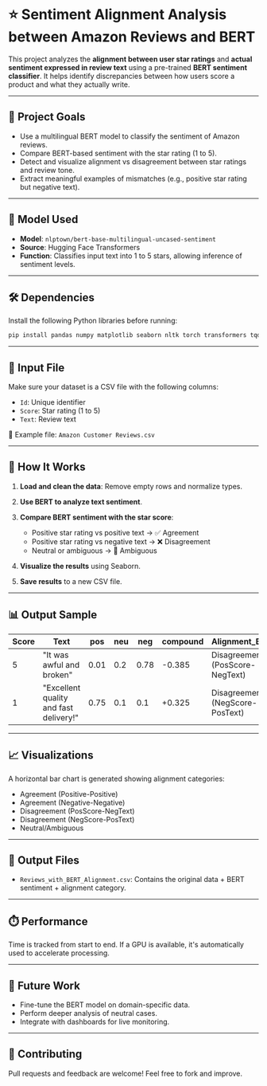 
# ⭐ Sentiment Alignment Analysis between Amazon Reviews and BERT

This project analyzes the **alignment between user star ratings** and **actual sentiment expressed in review text** using a pre-trained **BERT sentiment classifier**. It helps identify discrepancies between how users score a product and what they actually write.

---

## 📌 Project Goals

- Use a multilingual BERT model to classify the sentiment of Amazon reviews.
- Compare BERT-based sentiment with the star rating (1 to 5).
- Detect and visualize alignment vs disagreement between star ratings and review tone.
- Extract meaningful examples of mismatches (e.g., positive star rating but negative text).

---

## 🧠 Model Used

- **Model**: `nlptown/bert-base-multilingual-uncased-sentiment`
- **Source**: Hugging Face Transformers
- **Function**: Classifies input text into 1 to 5 stars, allowing inference of sentiment levels.

---

## 🛠️ Dependencies

Install the following Python libraries before running:

```bash
pip install pandas numpy matplotlib seaborn nltk torch transformers tqdm
````

---

## 📁 Input File

Make sure your dataset is a CSV file with the following columns:

* `Id`: Unique identifier
* `Score`: Star rating (1 to 5)
* `Text`: Review text

📌 Example file: `Amazon Customer Reviews.csv`

---

## 🚀 How It Works

1. **Load and clean the data**: Remove empty rows and normalize types.
2. **Use BERT to analyze text sentiment**.
3. **Compare BERT sentiment with the star score**:

   * Positive star rating vs positive text → ✅ Agreement
   * Positive star rating vs negative text → ❌ Disagreement
   * Neutral or ambiguous → 🤔 Ambiguous
4. **Visualize the results** using Seaborn.
5. **Save results** to a new CSV file.

---

## 📊 Output Sample

| Score | Text                                   | pos  | neu | neg  | compound | Alignment\_BERT                 |
| ----- | -------------------------------------- | ---- | --- | ---- | -------- | ------------------------------- |
| 5     | "It was awful and broken"              | 0.01 | 0.2 | 0.78 | -0.385   | Disagreement (PosScore-NegText) |
| 1     | "Excellent quality and fast delivery!" | 0.75 | 0.1 | 0.1  | +0.325   | Disagreement (NegScore-PosText) |

---

## 📈 Visualizations

A horizontal bar chart is generated showing alignment categories:

* Agreement (Positive-Positive)
* Agreement (Negative-Negative)
* Disagreement (PosScore-NegText)
* Disagreement (NegScore-PosText)
* Neutral/Ambiguous

---

## 💾 Output Files

* `Reviews_with_BERT_Alignment.csv`: Contains the original data + BERT sentiment + alignment category.

---

## ⏱️ Performance

Time is tracked from start to end. If a GPU is available, it's automatically used to accelerate processing.

---

## 📌 Future Work

* Fine-tune the BERT model on domain-specific data.
* Perform deeper analysis of neutral cases.
* Integrate with dashboards for live monitoring.

---

## 🤝 Contributing

Pull requests and feedback are welcome! Feel free to fork and improve.


